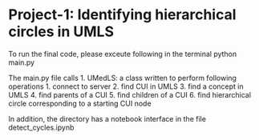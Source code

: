 # Project-1: Identifying hierarchical circles in UMLS

To run the final code, please exceute following in the terminal
python main.py


The main.py file calls
	1. UMedLS: a class written to perform following operations
		1. connect to server
		2. find CUI in UMLS
		3. find a concept in UMLS
		4. find parents of a CUI
		5. find children of a CUI
		6. find hierarchical circle corresponding to a starting CUI node

In addition, the directory has a notebook interface in the file detect_cycles.ipynb